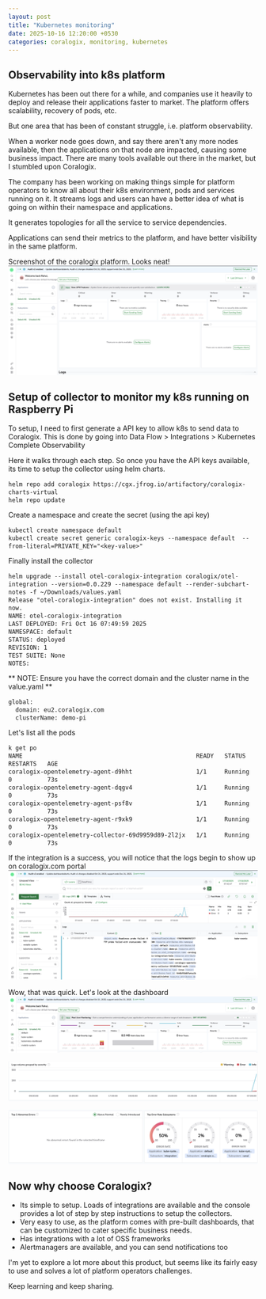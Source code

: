 ```yaml
---
layout: post
title: "Kubernetes monitoring"
date: 2025-10-16 12:20:00 +0530
categories: coralogix, monitoring, kubernetes
---
```


## Observability into k8s platform
Kubernetes has been out there for a while, and companies use it heavily to deploy and release their applications faster to market. The platform offers scalability, recovery of pods, etc.

But one area that has been of constant struggle, i.e. platform observability.

When a worker node goes down, and say there aren't any more nodes available, then the applications on that node are impacted, causing some business impact. There are many tools available out there in the market, but I stumbled upon Coralogix.

The company has been working on making things simple for platform operators to know all about their k8s environment, pods and services running on it. It streams logs and users can have a better idea of what is going on within their namespace and applications.

It generates topologies for all the service to service dependencies.

Applications can send their metrics to the platform, and have better visibility in the same platform.

Screenshot of the coralogix platform. Looks neat!
![](../assets/coralogix/new-instance.png)

## Setup of collector to monitor my k8s running on Raspberry Pi

To setup, I need to first generate a API key to allow k8s to send data to Coralogix.
This is done by going into Data Flow > Integrations > Kubernetes Complete Observability

Here it walks through each step. So once you have the API keys available, its time to setup the collector using helm charts.

```
helm repo add coralogix https://cgx.jfrog.io/artifactory/coralogix-charts-virtual
helm repo update
```

Create a namespace and create the secret (using the api key)

```
kubectl create namespace default 
kubectl create secret generic coralogix-keys --namespace default  --from-literal=PRIVATE_KEY="<key-value>"
```

Finally install the collector

```
helm upgrade --install otel-coralogix-integration coralogix/otel-integration --version=0.0.229 --namespace default --render-subchart-notes -f ~/Downloads/values.yaml
Release "otel-coralogix-integration" does not exist. Installing it now.
NAME: otel-coralogix-integration
LAST DEPLOYED: Fri Oct 16 07:49:59 2025
NAMESPACE: default
STATUS: deployed
REVISION: 1
TEST SUITE: None
NOTES:
```

** NOTE: Ensure you have the correct domain and the cluster name in the value.yaml **
```
global:
  domain: eu2.coralogix.com
  clusterName: demo-pi
```

Let's list all the pods

```
k get po
NAME                                                 READY   STATUS    RESTARTS   AGE
coralogix-opentelemetry-agent-d9hht                  1/1     Running   0          73s
coralogix-opentelemetry-agent-dqgv4                  1/1     Running   0          73s
coralogix-opentelemetry-agent-psf8v                  1/1     Running   0          73s
coralogix-opentelemetry-agent-r9xk9                  1/1     Running   0          73s
coralogix-opentelemetry-collector-69d9959d89-2l2jx   1/1     Running   0          73s
```

If the integration is a success, you will notice that the logs begin to show up on coralogix.com portal
![](../assets/coralogix/logs.png)

Wow, that was quick. Let's look at the dashboard
![](../assets/coralogix/quick-summary.png)

![](../assets/coralogix/log-volumes.png)

![](../assets/coralogix/top-errors.png)

## Now why choose Coralogix?
* Its simple to setup. Loads of integrations are available and the console provides a lot of step by step instructions to setup the collectors.
* Very easy to use, as the platform comes with pre-built dashboards, that can be customized to cater specific business needs.
* Has integrations with a lot of OSS frameworks
* Alertmanagers are available, and you can send notifications too

I'm yet to explore a lot more about this product, but seems like its fairly easy to use and solves a lot of platform operators challenges. 

Keep learning and keep sharing.